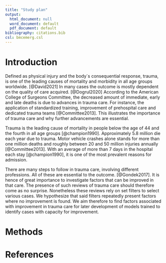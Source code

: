 ```yaml
---
title: "Study plan"
output:
  html_document: null
  word_document: default
  pdf_document: default
bibliography: citations.bib
csl: bmcemerg.csl
---
```


# Introduction

Defined as physical injury and the body´s consequential response, trauma, is one of the leading causes of mortality and morbidity in all age groups worldwide. [@David2021] In many cases the outcome is mostly dependent on the quality of care acquired. [@Dogrul2020] According to the American College of Surgeons Committee, the decreased amount of immediate, early and late deaths is due to advances in trauma care. For instance, the application of standardized training, improvement of prehospital care and dedicated trauma teams [@Committee2013]. This illustrates the importance of trauma care and why further advancements are essential.

Trauma is the leading cause of mortality in people below the age of 44 and the fourth in all age groups [@champion1990]. Approximately 5.8 million die each year due to trauma. Motor vehicle crashes alone stands for more than one million deaths and roughly between 20 and 50 million injuries annually [@Committee2013]. With an average of more than 7 days in the hospital each stay [@champion1990], it is one of the most prevalent reasons for admission.

There are many steps to follow in trauma care, involving different professions. All of these are essential to the outcome. [@Gondek2017]. It is hence of great importance to investigate factors that can be improved in that care. The presence of such reviews of trauma care should therefore come as no surprise. Nonetheless these reviews rely on set filters to select various cases. We hypothesize that said filters repeatedly present factors where no improvement is found. We aim therefore to find factors associated with improvement in trauma care for later development of models trained to identify cases with capacity for improvement. 

# Methods

# References
